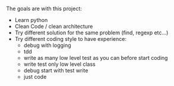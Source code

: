 The goals are with this project:
- Learn python
- Clean Code / clean architecture
- Try different solution for the same problem (find, regexp etc...)
- Try different coding style to have experience:
    + debug with logging
    + tdd
    + write as many low level test as you can before start coding
    + write test only low level class
    + debug start with test write
    + just code
